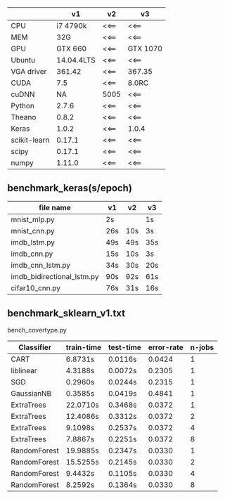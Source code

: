 
##
|            |    v1    |    v2    |    v3    |
|------------|----------|----------|----------|
|CPU         |i7 4790k  |  <<==    |  <<==    |
|MEM         |     32G  |  <<==    |  <<==    |
|GPU         |GTX 660   |  <<==    |GTX 1070  |
|Ubuntu      |14.04.4LTS|  <<==    |  <<==    |
|VGA driver  |361.42    |  <<==    |367.35    |
|CUDA        |7.5       |  <<==    |8.0RC     |
|cuDNN       |NA        |5005      |  <<==    |
|Python      |2.7.6     |  <<==    |  <<==    |
|Theano      |0.8.2     |  <<==    |  <<==    |
|Keras       |1.0.2     |  <<==    |1.0.4     |
|scikit-learn|0.17.1    |  <<==    |  <<==    |
|scipy       |0.17.1    |  <<==    |  <<==    |
|numpy       |1.11.0    |  <<==    |  <<==    |


## benchmark_keras(s/epoch)
|file name                 |   v1   |   v2   |   v3   |
|--------------------------|--------|--------|--------|
|mnist_mlp.py              |     2s |        |      1s|
|mnist_cnn.py              |    26s |     10s|      3s|
|imdb_lstm.py              |    49s |     49s|     35s|
|imdb_cnn.py               |    15s |     10s|      3s|
|imdb_cnn_lstm.py          |    34s |     30s|     20s|
|imdb_bidirectional_lstm.py|    90s |     92s|     61s|
|cifar10_cnn.py            |    76s |     31s|     16s|

## benchmark_sklearn_v1.txt
bench_covertype.py

|Classifier  |train-time|test-time|error-rate|n-jobs|
|------------|----------|---------|----------|------|
|CART        |  6.8731s | 0.0116s |   0.0424 |     1|
|liblinear   |  4.3188s | 0.0072s |   0.2305 |     1| 
|SGD         |  0.2960s | 0.0244s |   0.2315 |     1|
|GaussianNB  |  0.3585s | 0.0419s |   0.4841 |     1|
|ExtraTrees  | 22.0710s | 0.3468s |   0.0372 |     1|
|ExtraTrees  | 12.4086s | 0.3312s |   0.0372 |     2|
|ExtraTrees  |  9.1098s | 0.2537s |   0.0372 |     4|
|ExtraTrees  |  7.8867s | 0.2251s |   0.0372 |     8|
|RandomForest| 19.9885s | 0.2347s |   0.0330 |     1|
|RandomForest| 15.5255s | 0.2145s |   0.0330 |     2|
|RandomForest|  9.4432s | 0.1105s |   0.0330 |     4|
|RandomForest|  8.2592s | 0.1364s |   0.0330 |     8|


